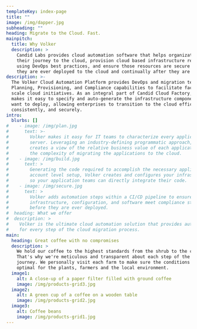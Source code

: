 ```yaml
---
templateKey: index-page
title: ""
image: /img/dapper.jpg
subheading: ""
heading: Migrate to the Cloud. Fast.
mainpitch:
  title: Why Volker
  description: >
    Candid Labs provides cloud automation software that helps organizations plan
    their journey to the cloud, provision cloud based infrastructure resources
    using DevOps best practices, and ensure those resources are secure before
    they are ever deployed to the cloud and continually after they are deployed.
description: >-
  The Volker Cloud Automation Platform provides DevOps and migration teams with
  Planning, Provisioning, and Compliance capabilities to facilitate factory
  scale cloud initiatives. As an integral part of Candid Cloud Factory, Volker
  makes it easy to specify and auto-generate the infrastructure components you
  want to deploy, allowing enterprises to transition to the cloud efficiently,
  consistently, and securely.
intro:
  blurbs: []
#    - image: /img/plan.jpg
#      text: >-
#        Volker makes it easy for IT teams to characterize every application and
#        server. Leveraging an industry-defining programmatic approach, Volker
#        creates a view of the relative business value of each application and
#        the complexity of migrating the applications to the cloud.
#    - image: /img/build.jpg
#      text: >
#        Generating the code required to accomplish the necessary application and
#        account level setup, Volker creates and configures your infrastructure,
#        so your application teams can directly integrate their code.
#    - image: /img/secure.jpg
#      text: >
#        Volker adds automation steps within a CI/CD pipeline to ensure the
#        infrastructure, configuration, and software meet compliance standards
#        before they are ever deployed.
#  heading: What we offer
#  description: >
#    Volker is the ultimate cloud automation solution that provides automation
#    for every step of the cloud migration process.
main:
  heading: Great coffee with no compromises
  description: >
    We hold our coffee to the highest standards from the shrub to the cup.
    That's why we're meticulous and transparent about each step of the coffee's
    journey. We personally visit each farm to make sure the conditions are
    optimal for the plants, farmers and the local environment.
  image1:
    alt: A close-up of a paper filter filled with ground coffee
    image: /img/products-grid3.jpg
  image2:
    alt: A green cup of a coffee on a wooden table
    image: /img/products-grid2.jpg
  image3:
    alt: Coffee beans
    image: /img/products-grid1.jpg
---
```

